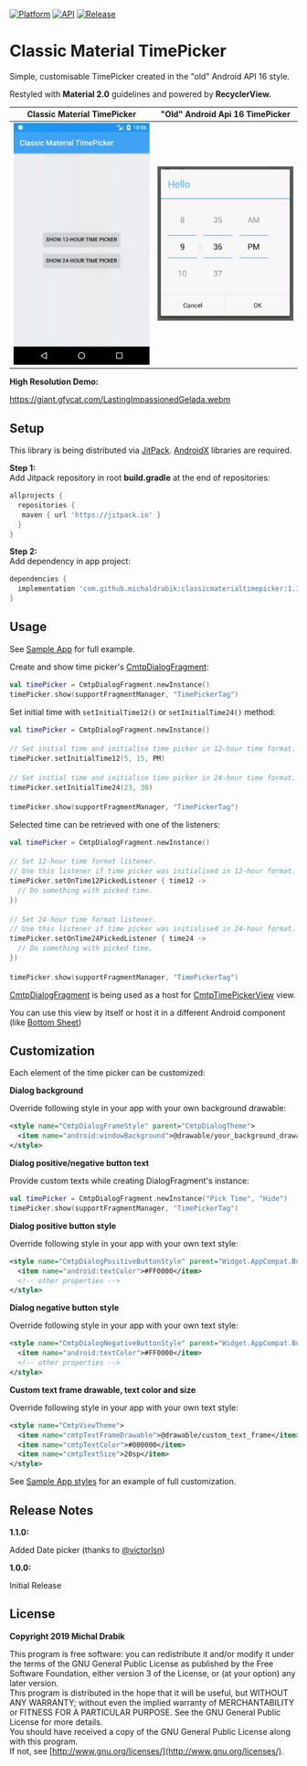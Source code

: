 [![Platform](https://img.shields.io/badge/platform-android-green.svg)](http://developer.android.com/index.html)
[![API](https://img.shields.io/badge/API-19%2B-brightgreen.svg?style=flat)](https://android-arsenal.com/api?level=19)
[![Release](https://jitpack.io/v/michaldrabik/classicmaterialtimepicker.svg)](https://jitpack.io/#michaldrabik/classicmaterialtimepicker)

Classic Material TimePicker
===========

Simple, customisable TimePicker created in the "old" Android API 16 style.

Restyled with **Material 2.0** guidelines and powered by **RecyclerView.**

| **Classic Material TimePicker**|**"Old" Android Api 16 TimePicker**|
| ------------- |:-------------:|
|<img src="assets/demo.gif" width="250" alt="demo">|<img src="assets/screenshot_old_picker.png" width="250" alt="screenshot 1">

**High Resolution Demo:**

https://giant.gfycat.com/LastingImpassionedGelada.webm

## Setup
This library is being distributed via [JitPack](http://jitpack.io/). [AndroidX](https://developer.android.com/jetpack/androidx) libraries are required.

**Step 1:**  
Add Jitpack repository in root **build.gradle** at the end of repositories:
```groovy
allprojects {
  repositories {
   maven { url 'https://jitpack.io' }
  }
}
```

**Step 2:**  
Add dependency in app project:
```groovy
dependencies {
  implementation 'com.github.michaldrabik:classicmaterialtimepicker:1.1.0'
}
```

## Usage
See [Sample App](https://github.com/michaldrabik/classicmaterialtimepicker/blob/master/app/src/main/java/com/michaldrabik/cmtpsample/MainActivity.kt) for full example.

Create and show time picker's [CmtpDialogFragment](https://github.com/michaldrabik/classicmaterialtimepicker/blob/master/library/src/main/java/com/michaldrabik/classicmaterialtimepicker/CmtpTimeDialogFragment.kt):
```kotlin
val timePicker = CmtpDialogFragment.newInstance()
timePicker.show(supportFragmentManager, "TimePickerTag")
```
Set initial time with `setInitialTime12()` or `setInitialTime24()` method:
```kotlin
val timePicker = CmtpDialogFragment.newInstance()

// Set initial time and initialise time picker in 12-hour time format.
timePicker.setInitialTime12(5, 15, PM)

// Set initial time and initialise time picker in 24-hour time format.
timePicker.setInitialTime24(23, 30)

timePicker.show(supportFragmentManager, "TimePickerTag")
```

Selected time can be retrieved with one of the listeners:
```kotlin
val timePicker = CmtpDialogFragment.newInstance()

// Set 12-hour time format listener.
// Use this listener if time picker was initialised in 12-hour format.
timePicker.setOnTime12PickedListener { time12 ->
  // Do something with picked time.
})

// Set 24-hour time format listener.
// Use this listener if time picker was initialised in 24-hour format.
timePicker.setOnTime24PickedListener { time24 ->
  // Do something with picked time.
})

timePicker.show(supportFragmentManager, "TimePickerTag")
```

[CmtpDialogFragment](https://github.com/michaldrabik/classicmaterialtimepicker/blob/master/library/src/main/java/com/michaldrabik/classicmaterialtimepicker/CmtpTimeDialogFragment.kt) is being used as a host for [CmtpTimePickerView](https://github.com/michaldrabik/classicmaterialtimepicker/blob/master/library/src/main/java/com/michaldrabik/classicmaterialtimepicker/CmtpTimePickerView.kt) view.

You can use this view by itself or host it in a different Android component (like [Bottom Sheet](https://developer.android.com/reference/android/support/design/widget/BottomSheetDialogFragment))

## Customization
Each element of the time picker can be customized:

**Dialog background**

Override following style in your app with your own background drawable:
```xml
<style name="CmtpDialogFrameStyle" parent="CmtpDialogTheme">
  <item name="android:windowBackground">@drawable/your_background_drawable</item>
</style>
```

**Dialog positive/negative button text**

Provide custom texts while creating DialogFragment's instance:
```kotlin
val timePicker = CmtpDialogFragment.newInstance("Pick Time", "Hide")
timePicker.show(supportFragmentManager, "TimePickerTag")
```

**Dialog positive button style**

Override following style in your app with your own text style:
```xml
<style name="CmtpDialogPositiveButtonStyle" parent="Widget.AppCompat.Button.ButtonBar.AlertDialog">
  <item name="android:textColor">#FF0000</item>
  <!-- other properties -->
</style>
```

**Dialog negative button style**

Override following style in your app with your own text style:
```xml
<style name="CmtpDialogNegativeButtonStyle" parent="Widget.AppCompat.Button.ButtonBar.AlertDialog">
  <item name="android:textColor">#FF0000</item>
  <!-- other properties -->
</style>
```

**Custom text frame drawable, text color and size**

Override following style in your app with your own text style:
```xml
<style name="CmtpViewTheme">
  <item name="cmtpTextFrameDrawable">@drawable/custom_text_frame</item>
  <item name="cmtpTextColor">#000000</item>
  <item name="cmtpTextSize">20sp</item>
</style>
```

See [Sample App styles](https://github.com/michaldrabik/classicmaterialtimepicker/blob/master/app/src/main/res/values/styles.xml) for an example of full customization.

## Release Notes
**1.1.0:**

  Added Date picker (thanks to [@victorlsn](https://github.com/victorlsn))
  
**1.0.0:**

  Initial Release

## License

**Copyright 2019 Michal Drabik**

This program is free software: you can redistribute it and/or modify it under the terms of the GNU General Public License as published by the Free Software Foundation, either version 3 of the License, or (at your option) any later version.  
This program is distributed in the hope that it will be useful, but WITHOUT ANY WARRANTY;
without even the implied warranty of MERCHANTABILITY or FITNESS FOR A PARTICULAR PURPOSE.
See the GNU General Public License for more details.  
You should have received a copy of the GNU General Public License along with this program.   
If not, see [http://www.gnu.org/licenses/](http://www.gnu.org/licenses/).
